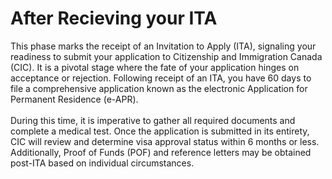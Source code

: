 # After Recieving your ITA

This phase marks the receipt of an Invitation to Apply (ITA), signaling your readiness to submit your application to Citizenship and Immigration Canada (CIC). It is a pivotal stage where the fate of your application hinges on acceptance or rejection. Following receipt of an ITA, you have 60 days to file a comprehensive application known as the electronic Application for Permanent Residence (e-APR). \
\
During this time, it is imperative to gather all required documents and complete a medical test. Once the application is submitted in its entirety, CIC will review and determine visa approval status within 6 months or less. Additionally, Proof of Funds (POF) and reference letters may be obtained post-ITA based on individual circumstances.
